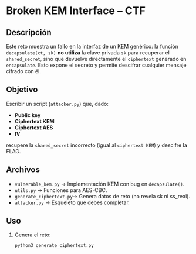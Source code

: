 # Broken KEM Interface – CTF

## Descripción
Este reto muestra un fallo en la interfaz de un KEM genérico:
la función `decapsulate(ct, sk)` **no utiliza** la clave privada `sk` para recuperar
el `shared_secret`, sino que devuelve directamente el `ciphertext` generado en `encapsulate`.
Esto expone el secreto y permite descifrar cualquier mensaje cifrado con él.

## Objetivo
Escribir un script (`attacker.py`) que, dado:
- **Public key**  
- **Ciphertext KEM**  
- **Ciphertext AES**  
- **IV**  

recupere la `shared_secret` incorrecto (igual al `ciphertext KEM`) y descifre la FLAG.

## Archivos
- `vulnerable_kem.py`      → Implementación KEM con bug en `decapsulate()`.  
- `utils.py`              → Funciones para AES-CBC.  
- `generate_ciphertext.py`→ Genera datos de reto (no revela sk ni ss_real).  
- `attacker.py`           → Esqueleto que debes completar.  

## Uso

1. Genera el reto:
   ```bash
   python3 generate_ciphertext.py
